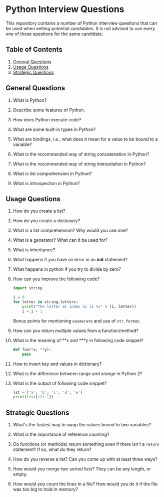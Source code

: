 # Python Interview Questions

This repository contains a number of Python interview questions that can be 
used when vetting potential candidates. It is not advised to use every one of 
these questions for the same candidate.

## Table of Contents

  1. [General Questions](#general-questions)
  1. [Usage Questions](#usage-questions)
  1. [Strategic Questions](#strategic-questions)
  

## General Questions

1. What is Python?

1. Describe some features of Python.

1. How does Python execute code?

1. What are some built-in types in Python?

1. What are bindings, i.e., what does it mean for a value to be bound to a
   variable?

1. What is the recommended way of string concatenation in Python?

1. What is the recommended way of string interpolation in Python?

1. What is list comprehension in Python?

1. What is introspection in Python?

## Usage Questions

1. How do you create a list?

1. How do you create a dictionary?

1. What is a list comprehension? Why would you use one?

1. What is a generator? What can it be used for?

1. What is inheritance? 

1. What happens if you have an error in an __init__ statement? 

1. What happens in python if you try to divide by zero?

1. How can you improve the following code?

   ```python
   import string

   i = 0
   for letter in string.letters:
       print("The letter at index %i is %s" % (i, letter))
       i = i + 1
   ```

   Bonus points for mentioning `enumerate` and use of `str.format`.

1. How can you return multiple values from a function/method?

1. What is the meaning of **x and ***y in following code snippet?

   ```python
   def foo(*x, **y):
       pass
   ```
   
1. How to invert key and values in dictionary?

1. What is the difference between range and xrange in Python 2?

1. What is the output of following code snippet?

   ```python
   lst = ['a', 'b', 'c', 'd', 'e']
   print(list[:2:-1])
   ```

## Strategic Questions

1. What's the fastest way to swap the values bound to two variables?

1. What is the importance of reference counting?

1. Do functions (or methods) return something even if there isn't a `return`
   statement? If so, what do they return?

1. How do you reverse a list? Can you come up with at least three ways? 

1. How would you merge two sorted lists? They can be any length, or empty. 

1. How would you count the lines in a file? How would you do it if the file was too big to hold in memory?





